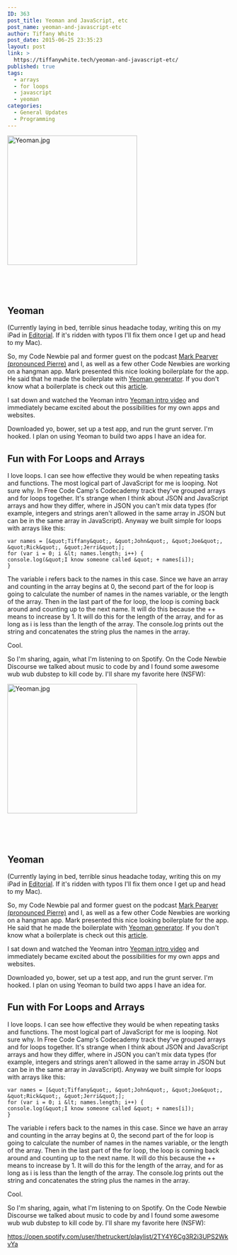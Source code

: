 ```yaml
---
ID: 363
post_title: Yeoman and JavaScript, etc
post_name: yeoman-and-javascript-etc
author: Tiffany White
post_date: 2015-06-25 23:35:23
layout: post
link: >
  https://tiffanywhite.tech/yeoman-and-javascript-etc/
published: true
tags:
  - arrays
  - for loops
  - javascript
  - yeoman
categories:
  - General Updates
  - Programming
---
```



<a href="http://helloburgh.me/wp-content/uploads/2015/06/Yeoman.jpg"><img class="  wp-image-365 aligncenter" src="http://helloburgh.me/wp-content/uploads/2015/06/Yeoman.jpg" alt="Yeoman.jpg" width="293" height="293" /></a>

&nbsp;

&nbsp;

## Yeoman

(Currently laying in bed, terrible sinus headache today, writing this on my iPad in [Editorial](https://appsto.re/us/UqWkO.i). If it's ridden with typos I'll fix them once I get up and head to my Mac).

So, my Code Newbie pal and former guest on the podcast [Mark Pearyer (pronounced Pierre)](https://twitter.com/marcusp619) and I, as well as a few other Code Newbies are working on a hangman app. Mark presented this nice looking boilerplate for the app. He said that he made the boilerplate with [Yeoman generator](http://yeoman.io/). If you don't know what a boilerplate is check out this [article](https://en.m.wikipedia.org/wiki/Boilerplate_code).

I sat down and watched the Yeoman intro [Yeoman intro video](https://youtube.com/watch?v=gKiaLSJW5xI) and immediately became excited about the possibilities for my own apps and websites.

Downloaded yo, bower, set up a test app, and run the grunt server. I'm hooked. I plan on using Yeoman to build two apps I have an idea for.

## Fun with For Loops and Arrays

I love loops. I can see how effective they would be when repeating tasks and functions. The most logical part of JavaScript for me is looping. Not sure why. In Free Code Camp's Codecademy track they've grouped arrays and for loops together. It's strange when I think about JSON and JavaScript arrays and how they differ, where in JSON you can't mix data types (for example, integers and strings aren't allowed in the same array in JSON but can be in the same array in JavaScript). Anyway we built simple for loops with arrays like this:

~~~~
var names = [&quot;Tiffany&quot;, &quot;John&quot;, &quot;Joe&quot;, &quot;Rick&quot;, &quot;Jerri&quot;];
for (var i = 0; i &lt; names.length; i++) {
console.log(&quot;I know someone called &quot; + names[i]);
}
~~~~

The variable i refers back to the names in this case. Since we have an array and counting in the array begins at 0, the second part of the for loop is going to calculate the number of names in the names variable, or the length of the array. Then in the last part of the for loop, the loop is coming back around and counting up to the next name. It will do this because the ++ means to increase by 1. It will do this for the length of the array, and for as long as i is less than the length of the array. The console.log prints out the string and concatenates the string plus the names in the array.

Cool.

So I'm sharing, again, what I'm listening to on Spotify. On the Code Newbie Discourse we talked about music to code by and I found some awesome wub wub dubstep to kill code by. I'll share my favorite here (NSFW):




<a href="http://helloburgh.me/wp-content/uploads/2015/06/Yeoman.jpg"><img class="  wp-image-365 aligncenter" src="http://helloburgh.me/wp-content/uploads/2015/06/Yeoman.jpg" alt="Yeoman.jpg" width="293" height="293" /></a>

&nbsp;

&nbsp;

## Yeoman

(Currently laying in bed, terrible sinus headache today, writing this on my iPad in [Editorial](https://appsto.re/us/UqWkO.i). If it's ridden with typos I'll fix them once I get up and head to my Mac).

So, my Code Newbie pal and former guest on the podcast [Mark Pearyer (pronounced Pierre)](https://twitter.com/marcusp619) and I, as well as a few other Code Newbies are working on a hangman app. Mark presented this nice looking boilerplate for the app. He said that he made the boilerplate with [Yeoman generator](http://yeoman.io/). If you don't know what a boilerplate is check out this [article](https://en.m.wikipedia.org/wiki/Boilerplate_code).

I sat down and watched the Yeoman intro [Yeoman intro video](https://youtube.com/watch?v=gKiaLSJW5xI) and immediately became excited about the possibilities for my own apps and websites.

Downloaded yo, bower, set up a test app, and run the grunt server. I'm hooked. I plan on using Yeoman to build two apps I have an idea for.

## Fun with For Loops and Arrays

I love loops. I can see how effective they would be when repeating tasks and functions. The most logical part of JavaScript for me is looping. Not sure why. In Free Code Camp's Codecademy track they've grouped arrays and for loops together. It's strange when I think about JSON and JavaScript arrays and how they differ, where in JSON you can't mix data types (for example, integers and strings aren't allowed in the same array in JSON but can be in the same array in JavaScript). Anyway we built simple for loops with arrays like this:

~~~~
var names = [&quot;Tiffany&quot;, &quot;John&quot;, &quot;Joe&quot;, &quot;Rick&quot;, &quot;Jerri&quot;];
for (var i = 0; i &lt; names.length; i++) {
console.log(&quot;I know someone called &quot; + names[i]);
}
~~~~

The variable i refers back to the names in this case. Since we have an array and counting in the array begins at 0, the second part of the for loop is going to calculate the number of names in the names variable, or the length of the array. Then in the last part of the for loop, the loop is coming back around and counting up to the next name. It will do this because the ++ means to increase by 1. It will do this for the length of the array, and for as long as i is less than the length of the array. The console.log prints out the string and concatenates the string plus the names in the array.

Cool.

So I'm sharing, again, what I'm listening to on Spotify. On the Code Newbie Discourse we talked about music to code by and I found some awesome wub wub dubstep to kill code by. I'll share my favorite here (NSFW):





https://open.spotify.com/user/thetruckert/playlist/2TY4Y6Cg3R2i3UPS2WkvYa